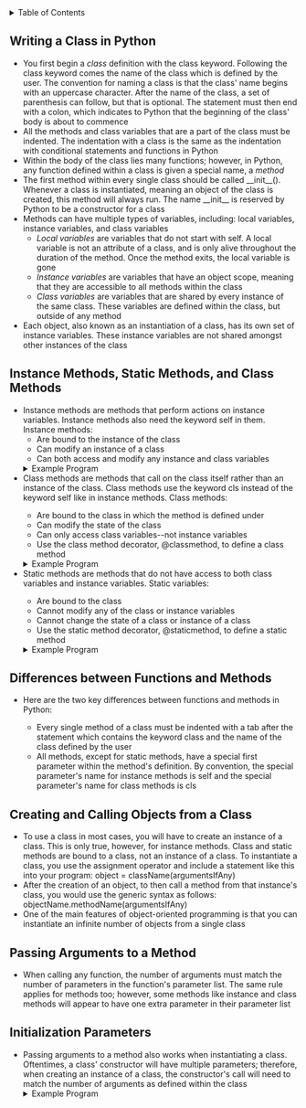 <details>
<summary>Table of Contents</summary>
<ol>
  <li>
    <a href='#writing-a-class-in-python'>Writing a Class in Python</a>
  </li>
  <li>
    <a href='#instance-methods,-static-methods,-and-class-methods'>Instance Methods, Static Methods, and Class Methods</a>
  </li>
  <li>
    <a href='#difference-between-functions-and-methods'>Difference between Functions and Methods</a>
  </li>  
  <li>
    <a href='#creating-and-calling-objects-from-a-class'>Creating and Calling Objects from a Class</a>
  </li> 
  <li>
    <a href='#passing-arguments-to-a-method'>Passing Arguments to a Method</a>
  </li>
  <li>
    <a href='#initialization-parameters'>Initialization Parameters</a>
  </li>             
</ol>
</details>

## Writing a Class in Python
<ul>
  <li>
    <a>You first begin a <em>class</em> definition with the class keyword.  Following the class keyword comes the name of the class which is defined by the user.  The convention for naming a class is that the class' name begins with an uppercase character.  After the name of the class, a set of parenthesis can follow, but that is optional.  The statement must then end with a colon, which indicates to Python that the beginning of the class' body is about to commence</a>
  </li>
  <li>
    <a>All the methods and class variables that are a part of the class must be indented.  The indentation with a class is the same as the indentation with conditional statements and functions in Python</a>
  </li>  
  <li>
    <a>Within the body of the class lies many functions; however, in Python, any function defined within a class is given a special name, a <em>method</em></a>
  </li>
  <li>
    <a>The first method within every single class should be called __init__().  Whenever a class is instantiated, meaning an object of the class is created, this method will always run.  The name __init__ is reserved by Python to be a constructor for a class</a>
  </li>    
  <li>
    <a>Methods can have multiple types of variables, including: local variables, instance variables, and class variables</a>
    <ul>
      <li>
        <a><em>Local variables</em> are variables that do not start with self.  A local variable is not an attribute of a class, and is only alive throughout the duration of the method.  Once the method exits, the local variable is gone</a>
      </li>
      <li>
        <a><em>Instance variables</em> are variables that have an object scope, meaning that they are accessible to all methods within the class</a>  
      </li>
      <li>
        <a><em>Class variables</em> are variables that are shared by every instance of the same class.  These variables are defined within the class, but outside of any method</a>
      </li>
    </ul>      
  </li>
  <li>
    <a>Each object, also known as an instantiation of a class, has its own set of instance variables.  These instance variables are not shared amongst other instances of the class</a>  
  </li>
</ul>    

## Instance Methods, Static Methods, and Class Methods
<ul>
  <li>
    <a>Instance methods are methods that perform actions on instance variables.  Instance methods also need the keyword self in them.  Instance methods:</a>
    <ul>
      <li>
        <a>Are bound to the instance of the class</a>
      </li>
      <li>
        <a>Can modify an instance of a class</a>
      </li>
      <li>
        <a>Can both access and modify any instance and class variables</a>
      </li>    
    </ul>    
  </li>
  <details>
  <summary>Example Program</summary>
    <ul>
      <pre>
        <code>
          class Calculator:<br /> 
              def __init__(self, version):<br /> 
                  self.version = version<br /> 
              <br />     
              def description(self):<br /> 
                  print("The current version of the calculator is: " + str(self.version))<br /> 
              <br /> 
          calc1 = Calculator(1)<br /> 
          calc2 = Calculator(2)<br /> 
          <br />  
          calc1.description()<br /> 
          calc2.description()<br /> 
        </code>
      </pre>  
      <details>
      <summary>Output</summary>
        <pre>
          <code>
            {'color': 'green'}<br />
            {'color': 'green', 'name': 'Garrett'}<br />
          </code>
        </pre>  
      </details>
    </ul>  
  </details>  
  <li>
    <a>Class methods are methods that call on the class itself rather than an instance of the class.  Class methods use the keyword cls instead of the keyword self like in instance methods.  Class methods:</a> 
  </li>
  <ul>
    <li>
      <a>Are bound to the class in which the method is defined under</a>
    </li>
    <li>
      <a>Can modify the state of the class</a>
    </li>
    <li>
      <a>Can only access class variables--not instance variables</a>
    </li>
    <li>
      <a>Use the class method decorator, @classmethod, to define a class method</a>
    </li>  
  </ul>
  <details>
  <summary>Example Program</summary>
    <ul>
      <pre>
        <code>
          class Calculator:<br />
              mode = 1<br />
              <br />
              @classmethod<br />
              def incrementMode(cls):<br />
                  cls.mode += 1<br />
              <br />
              @classmethod<br />
              def printMode(cls):<br />
                  print("Mode: " + str(cls.mode))<br />
          <br />
          Calculator.incrementMode()<br />
          Calculator.printMode()<br />
        </code>
      </pre>  
      <details>
      <summary>Output</summary>
        <pre>
          <code>
            Mode: 2<br />
          </code>
        </pre>  
      </details>
    </ul>  
  </details> 
  <li>
    <a>Static methods are methods that do not have access to both class variables and instance variables.  Static variables:</a>  
  </li>
  <ul>
    <li>
      <a>Are bound to the class</a>
    </li>
    <li>
      <a>Cannot modify any of the class or instance variables</a>
    </li>
    <li>
      <a>Cannot change the state of a class or instance of a class</a>
    </li>
    <li>
      <a>Use the static method decorator, @staticmethod, to define a static method</a>
    </li>  
  </ul>
  <details>
  <summary>Example Program</summary>
    <ul>
      <pre>
        <code>
          class Calculator:<br />
              @staticmethod<br />
              def printMessage():<br />
                  print("Hello!")<br />
          <br />
          Calculator.printMessage()<br />
        </code>
      </pre>  
      <details>
      <summary>Output</summary>
        <pre>
          <code>
            Hello!<br />
          </code>
        </pre>  
      </details>
    </ul>  
  </details>                  
</ul> 

## Differences between Functions and Methods
<ul>
  <li>
    <a>Here are the two key differences between functions and methods in Python:</a>
  </li>
  <ul>
    <li>
      <a>Every single method of a class must be indented with a tab after the statement which contains the keyword class and the name of the class defined by the user</a>
    </li>
    <li>
      <a>All methods, except for static methods, have a special first parameter within the method's definition.  By convention, the special parameter's name for instance methods is self and the special parameter's name for class methods is cls</a>
    </li>  
  </ul>
</ul>   

## Creating and Calling Objects from a Class
<ul>
  <li>
    <a>To use a class in most cases, you will have to create an instance of a class.  This is only true, however, for instance methods.  Class and static methods are bound to a class, not an instance of a class.  To instantiate a class, you use the assignment operator and include a statement like this into your program: object = className(argumentsIfAny)</a>
  </li>
  <li>
    <a>After the creation of an object, to then call a method from that instance's class, you would use the generic syntax as follows: objectName.methodName(argumentsIfAny)</a>
  </li>
  <li>
    <a>One of the main features of object-oriented programming is that you can instantiate an infinite number of objects from a single class</a>
  </li>  
</ul>

## Passing Arguments to a Method
<ul>
  <li>
    <a>When calling any function, the number of arguments must match the number of parameters in the function's parameter list.  The same rule applies for methods too; however, some methods like instance and class methods will appear to have one extra parameter in their parameter list</a>
  </li>
</ul>  

## Initialization Parameters
<ul>
  <li>
    <a>Passing arguments to a method also works when instantiating a class.  Oftentimes, a class' constructor will have multiple parameters; therefore, when creating an instance of a class, the constructor's call will need to match the number of arguments as defined within the class</a>
  </li>
  <details>
  <summary>Example Program</summary>
    <ul>
      <pre>
        <code>
          class Person:<br />
              def __init__(self, name, age, sex):<br />
              self.name = name<br />
              self.age = age<br />
              self.sex = sex<br />
              <br />
              def print(self):<br />
                  print("Name: " + self.name + "\nAge: " + str(self.age) + "\nSex: " + self.sex)<br />    
          <br />
          person1 = Person("Garrett", 20, "male")<br />
          person1.print()<br />
        </code>
      </pre>  
      <details>
      <summary>Output</summary>
        <pre>
          <code>
            Name: Garrett<br />
            Age: 20<br />
            Sex: male<br />
          </code>
        </pre>  
      </details>
    </ul>  
  </details>
</ul>    